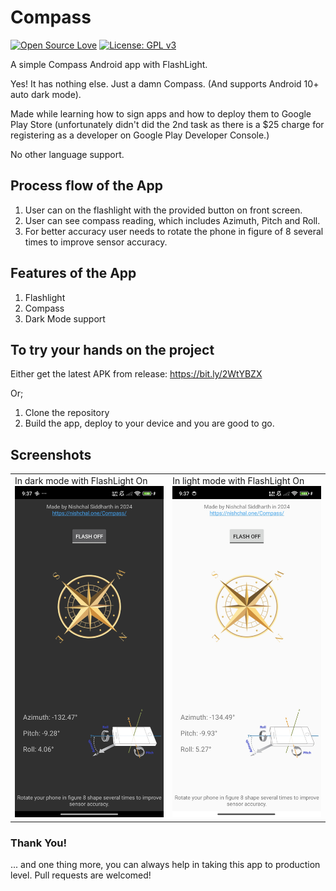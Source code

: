 # Compass
[![Open Source Love](https://badges.frapsoft.com/os/v1/open-source.svg?v=103)](https://github.com/ellerbrock/open-source-badges/)
[![License: GPL v3](https://img.shields.io/badge/License-GPLv3-blue.svg)](https://www.gnu.org/licenses/gpl-3.0)<br>

A simple Compass Android app with FlashLight.

Yes! It has nothing else. Just a damn Compass.
(And supports Android 10+ auto dark mode).

Made while learning how to sign apps and how to deploy them to Google Play Store (unfortunately didn't did the 2nd task as there is a $25 charge for registering as a developer on Google Play Developer Console.)

No other language support.

## Process flow of the App

1. User can on the flashlight with the provided button on front screen.
2. User can see compass reading, which includes Azimuth, Pitch and Roll.
3. For better accuracy user needs to rotate the phone in figure of 8 several times to improve sensor accuracy.

## Features of the App

1. Flashlight
2. Compass
3. Dark Mode support

## To try your hands on the project
Either get the latest APK from release: https://bit.ly/2WtYBZX

Or;
1. Clone the repository
2. Build the app, deploy to your device and you are good to go.

## Screenshots

|   |   |
|---|---|
| In dark mode with FlashLight On ![Screenshot](https://github.com/nisiddharth/Compass/raw/master/Screenshots/Dark_On.jpg?raw=true) | In light mode with FlashLight On ![Screenshot](https://github.com/nisiddharth/Compass/raw/master/Screenshots/Light_On.jpg?raw=true) |

### Thank You!
... and one thing more, you can always help in taking this app to production level. Pull requests are welcomed!
